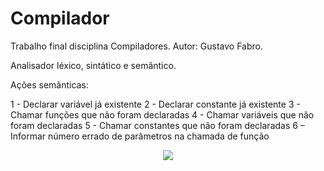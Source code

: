 # Compilador
Trabalho final disciplina Compiladores.
Autor: Gustavo Fabro.

Analisador léxico, sintático e semântico.

Ações semânticas:

1 - Declarar variável já existente
2 - Declarar constante já existente
3 - Chamar funções que não foram declaradas
4 - Chamar variáveis que não foram declaradas
5 - Chamar constantes que não foram declaradas
6 – Informar número errado de parâmetros na chamada de função

<p align="center">
  <img src="https://i.ibb.co/pPzX3Yg/comp3.png"> 
</p>

